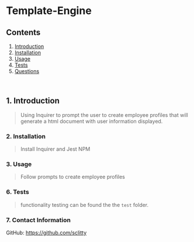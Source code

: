 # Template-Engine

## Contents 

1. [ Introduction ](#intro)
2. [ Installation ](#install)
3. [ Usage ](#usage)
6. [ Tests ](#tests)
7. [ Questions ](#questions)

<br>

<a name="intro"></a>
## 1. Introduction

>Using Inquirer to prompt the user to create employee profiles that will generate a html document with user information displayed.


<a name="install"></a>
### 2. Installation

>Install Inquirer and Jest NPM

<a name="usage"></a>
### 3. Usage

>Follow prompts to create employee profiles

<a name="tests"></a>
### 6. Tests

>functionality testing can be found the the `test` folder.

<a name="questions"></a>
### 7. Contact Information

GitHub: https://github.com/sclitty
